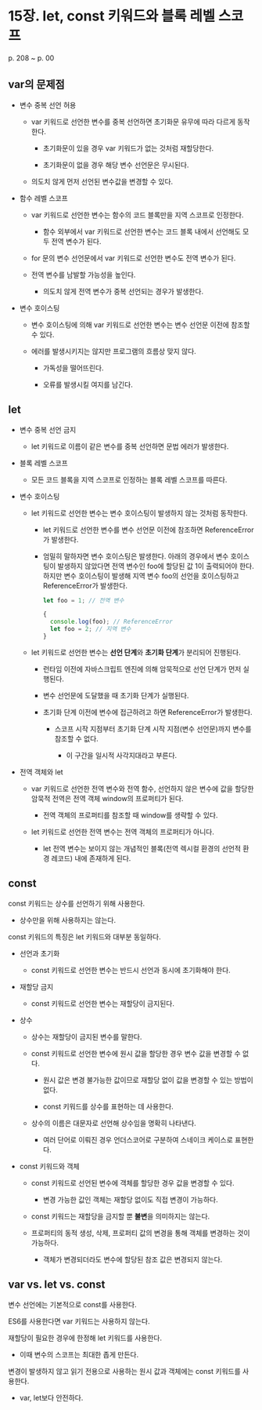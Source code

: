 # 15장. let, const 키워드와 블록 레벨 스코프

p. 208 ~ p. 00

## var의 문제점

- 변수 중복 선언 허용

  - var 키워드로 선언한 변수를 중복 선언하면 초기화문 유무에 따라 다르게 동작한다.

    - 초기화문이 있을 경우 var 키워드가 없는 것처럼 재할당한다.

    - 초기화문이 없을 경우 해당 변수 선언문은 무시된다.

  - 의도치 않게 먼저 선언된 변수값을 변경할 수 있다.

- 함수 레벨 스코프

  - var 키워드로 선언한 변수는 함수의 코드 블록만을 지역 스코프로 인정한다.

    - 함수 외부에서 var 키워드로 선언한 변수는 코드 블록 내에서 선언해도 모두 전역 변수가 된다.

  - for 문의 변수 선언문에서 var 키워드로 선언한 변수도 전역 변수가 된다.

  - 전역 변수를 남발할 가능성을 높인다.

    - 의도치 않게 전역 변수가 중복 선언되는 경우가 발생한다.

- 변수 호이스팅

  - 변수 호이스팅에 의해 var 키워드로 선언한 변수는 변수 선언문 이전에 참조할 수 있다.

  - 에러를 발생시키지는 않지만 프로그램의 흐름상 맞지 않다.

    - 가독성을 떨어뜨린다.

    - 오류를 발생시킬 여지를 남긴다.

## let

- 변수 중복 선언 금지

  - let 키워드로 이름이 같은 변수를 중복 선언하면 문법 에러가 발생한다.

- 블록 레벨 스코프

  - 모든 코드 블록을 지역 스코프로 인정하는 블록 레벨 스코프를 따른다.

- 변수 호이스팅

  - let 키워드로 선언한 변수는 변수 호이스팅이 발생하지 않는 것처럼 동작한다.

    - let 키워드로 선언한 변수를 변수 선언문 이전에 참조하면 ReferenceError가 발생한다.

    - 엄밀히 말하자면 변수 호이스팅은 발생한다. 아래의 경우에서 변수 호이스팅이 발생하지 않았다면 전역 변수인 foo에 할당된 값 1이 출력되어야 한다. 하지만 변수 호이스팅이 발생해 지역 변수 foo의 선언을 호이스팅하고 ReferenceError가 발생한다.

      ```JavaScript
      let foo = 1; // 전역 변수

      {
        console.log(foo); // ReferenceError
        let foo = 2; // 지역 변수
      }
      ```

  - let 키워드로 선언한 변수는 **선언 단계**와 **초기화 단계**가 분리되어 진행된다.

    - 런타임 이전에 자바스크립트 엔진에 의해 암묵적으로 선언 단계가 먼저 실행된다.

    - 변수 선언문에 도달했을 때 초기화 단계가 실행된다.

    - 초기화 단계 이전에 변수에 접근하려고 하면 ReferenceError가 발생한다.

      - 스코프 시작 지점부터 초기화 단계 시작 지점(변수 선언문)까지 변수를 참조할 수 없다.

        - 이 구간을 일시적 사각지대라고 부른다.

- 전역 객체와 let

  - var 키워드로 선언한 전역 변수와 전역 함수, 선언하지 않은 변수에 값을 할당한 암묵적 전역은 전역 객체 window의 프로퍼티가 된다.

    - 전역 객체의 프로퍼티를 참조할 때 window를 생략할 수 있다.

  - let 키워드로 선언한 전역 변수는 전역 객체의 프로퍼티가 아니다.

    - let 전역 변수는 보이지 않는 개념적인 블록(전역 렉시컬 환경의 선언적 환경 레코드) 내에 존재하게 된다.

## const

const 키워드는 상수를 선언하기 위해 사용한다.

- 상수만을 위해 사용하지는 않는다.

const 키워드의 특징은 let 키워드와 대부분 동일하다.

- 선언과 초기화

  - const 키워드로 선언한 변수는 반드시 선언과 동시에 초기화해야 한다.

- 재할당 금지

  - const 키워드로 선언한 변수는 재할당이 금지된다.

- 상수

  - 상수는 재할당이 금지된 변수를 말한다.

  - const 키워드로 선언한 변수에 원시 값을 할당한 경우 변수 값을 변경할 수 없다.

    - 원시 값은 변경 불가능한 값이므로 재할당 없이 값을 변경할 수 있는 방법이 없다.

    - const 키워드를 상수를 표현하는 데 사용한다.

  - 상수의 이름은 대문자로 선언해 상수임을 명확히 나타낸다.

    - 여러 단어로 이뤄진 경우 언더스코어로 구분하여 스네이크 케이스로 표현한다.

- const 키워드와 객체

  - const 키워드로 선언된 변수에 객체를 할당한 경우 값을 변경할 수 있다.

    - 변경 가능한 값인 객체는 재할당 없이도 직접 변경이 가능하다.

  - const 키워드는 재할당을 금지할 뿐 **불변**을 의미하지는 않는다.

  - 프로퍼티의 동적 생성, 삭제, 프로퍼티 값의 변경을 통해 객체를 변경하는 것이 가능하다.

    - 객체가 변경되더라도 변수에 할당된 참조 값은 변경되지 않는다.

## var vs. let vs. const

변수 선언에는 기본적으로 const를 사용한다.

ES6를 사용한다면 var 키워드는 사용하지 않는다.

재할당이 필요한 경우에 한정해 let 키워드를 사용한다.

- 이때 변수의 스코프는 최대한 좁게 만든다.

변경이 발생하지 않고 읽기 전용으로 사용하는 원시 값과 객체에는 const 키워드를 사용한다.

- var, let보다 안전하다.
